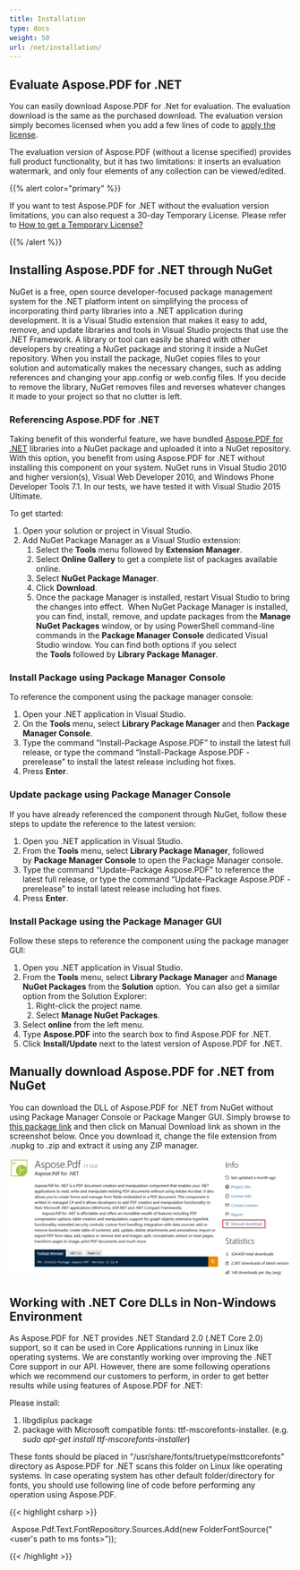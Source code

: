 ```yaml
---
title: Installation
type: docs
weight: 50
url: /net/installation/
---
```


## **Evaluate Aspose.PDF for .NET**
You can easily download Aspose.PDF for .Net for evaluation. The evaluation download is the same as the purchased download. The evaluation version simply becomes licensed when you add a few lines of code to [apply the license](/pdf/net/licensing/#licensing-loadingalicensefromastreamobjecthttps-//docs-asposeptyltd-com/display/pdfnet/licensing).

The evaluation version of Aspose.PDF (without a license specified) provides full product functionality, but it has two limitations: it inserts an evaluation watermark, and only four elements of any collection can be viewed/edited.

{{% alert color="primary" %}} 

If you want to test Aspose.PDF for .NET without the evaluation version limitations, you can also request a 30-day Temporary License. Please refer to [How to get a Temporary License?](https://purchase.aspose.com/temporary-license)

{{% /alert %}} 
## **Installing Aspose.PDF for .NET through NuGet**
NuGet is a free, open source developer-focused package management system for the .NET platform intent on simplifying the process of incorporating third party libraries into a .NET application during development. It is a Visual Studio extension that makes it easy to add, remove, and update libraries and tools in Visual Studio projects that use the .NET Framework. A library or tool can easily be shared with other developers by creating a NuGet package and storing it inside a NuGet repository. When you install the package, NuGet copies files to your solution and automatically makes the necessary changes, such as adding references and changing your app.config or web.config files. If you decide to remove the library, NuGet removes files and reverses whatever changes it made to your project so that no clutter is left.
### **Referencing Aspose.PDF for .NET**
Taking benefit of this wonderful feature, we have bundled [Aspose.PDF for .NET](https://www.nuget.org/packages/Aspose.PDF) libraries into a NuGet package and uploaded it into a NuGet repository. With this option, you benefit from using Aspose.PDF for .NET without installing this component on your system. NuGet runs in Visual Studio 2010 and higher version(s), Visual Web Developer 2010, and Windows Phone Developer Tools 7.1. In our tests, we have tested it with Visual Studio 2015 Ultimate.

To get started:

1. Open your solution or project in Visual Studio.
1. Add NuGet Package Manager as a Visual Studio extension:
   1. Select the **Tools** menu followed by **Extension Manager**.
   1. Select **Online Gallery** to get a complete list of packages available online.
   1. Select **NuGet Package Manager**.
   1. Click **Download**.
   1. Once the package Manager is installed, restart Visual Studio to bring the changes into effect. 
      When NuGet Package Manager is installed, you can find, install, remove, and update packages from the **Manage NuGet Packages** window, or by using PowerShell command-line commands in the **Package Manager Console** dedicated Visual Studio window. You can find both options if you select the **Tools** followed by **Library Package Manager**.
### **Install Package using Package Manager Console**
To reference the component using the package manager console:

1. Open your .NET application in Visual Studio.
1. On the **Tools** menu, select **Library Package Manager** and then **Package Manager Console**.
1. Type the command “Install-Package Aspose.PDF” to install the latest full release, or type the command “Install-Package Aspose.PDF -prerelease” to install the latest release including hot fixes.
1. Press **Enter**.
### **Update package using Package Manager Console**
If you have already referenced the component through NuGet, follow these steps to update the reference to the latest version:

1. Open you .NET application in Visual Studio.
1. From the **Tools** menu, select **Library Package Manager**, followed by **Package Manager Console** to open the Package Manager console.
1. Type the command “Update-Package Aspose.PDF” to reference the latest full release, or type the command “Update-Package Aspose.PDF -prerelease” to install latest release including hot fixes.
1. Press **Enter**.
### **Install Package using the Package Manager GUI**
Follow these steps to reference the component using the package manager GUI:

1. Open you .NET application in Visual Studio.
1. From the **Tools** menu, select **Library Package Manager** and **Manage NuGet Packages** from the **Solution** option. 
   You can also get a similar option from the Solution Explorer:
   1. Right-click the project name.
   1. Select **Manage NuGet Packages**.
1. Select **online** from the left menu.
1. Type **Aspose.PDF** into the search box to find Aspose.PDF for .NET.
1. Click **Install/Update** next to the latest version of Aspose.PDF for .NET.
## **Manually download Aspose.PDF for .NET from NuGet**
You can download the DLL of Aspose.PDF for .NET from NuGet without using Package Manager Console or Package Manger GUI. Simply browse to [this package link](https://www.nuget.org/packages/Aspose.PDF/) and then click on Manual Download link as shown in the screenshot below. Once you download it, change the file extension from .nupkg to .zip and extract it using any ZIP manager.



![todo:image_alt_text](installation_1.png)
## **Working with .NET Core DLLs in Non-Windows Environment**
As Aspose.PDF for .NET provides .NET Standard 2.0 (.NET Core 2.0) support, so it can be used in Core Applications running in Linux like operating systems. We are constantly working over improving the .NET Core support in our API. However, there are some following operations which we recommend our customers to perform, in order to get better results while using features of Aspose.PDF for .NET:

Please install:

1. libgdiplus package
1. package with Microsoft compatible fonts: ttf-mscorefonts-installer. (e.g. *sudo apt-get install ttf-mscorefonts-installer*)

These fonts should be placed in "/usr/share/fonts/truetype/msttcorefonts" directory as Aspose.PDF for .NET scans this folder on Linux like operating systems. In case operating system has other default folder/directory for fonts, you should use following line of code before performing any operation using Aspose.PDF.

{{< highlight csharp >}}

  Aspose.Pdf.Text.FontRepository.Sources.Add(new FolderFontSource("<user's path to ms fonts>"));

{{< /highlight >}}
